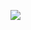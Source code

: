 <a href="버튼을 눌렀을 때 이동할 링크" target="_blank"><img src="https://img.shields.io/badge/iOS-000000?style=for-the-badge&logo=iOS&logoColor=black"/></a>

<!--
**kvngwxxk/kvngwxxk** is a ✨ _special_ ✨ repository because its `README.md` (this file) appears on your GitHub profile.

Here are some ideas to get you started:

- 🔭 I’m currently working on ...
- 🌱 I’m currently learning ...
- 👯 I’m looking to collaborate on ...
- 🤔 I’m looking for help with ...
- 💬 Ask me about ...
- 📫 How to reach me: ...
- 😄 Pronouns: ...
- ⚡ Fun fact: ...
-->
